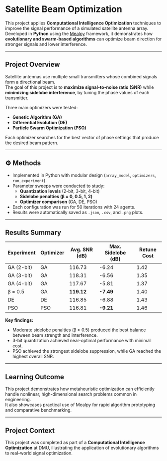 # Satellite Beam Optimization

This project applies **Computational Intelligence Optimization** techniques to improve the signal performance of a simulated satellite antenna array.  
Developed in **Python** using the [Mealpy](https://github.com/thieu1995/mealpy) framework, it demonstrates how **evolutionary and swarm-based algorithms** can optimize beam direction for stronger signals and lower interference.

---

## Project Overview

Satellite antennas use multiple small transmitters whose combined signals form a directional beam.  
The goal of this project is to **maximize signal-to-noise ratio (SNR)** while **minimizing sidelobe interference**, by tuning the phase values of each transmitter.  

Three main optimizers were tested:
- **Genetic Algorithm (GA)**
- **Differential Evolution (DE)**
- **Particle Swarm Optimization (PSO)**

Each optimizer searches for the best vector of phase settings that produce the desired beam pattern.

---

## ⚙️ Methods

- Implemented in Python with modular design (`array_model`, `optimizers`, `run_experiment`).
- Parameter sweeps were conducted to study:
  - **Quantization levels** (2-bit, 3-bit, 4-bit)
  - **Sidelobe penalties (β = 0, 0.5, 1, 2)**
  - **Optimizer comparison** (GA, DE, PSO)
- Each configuration was run for 50 iterations with 24 agents.
- Results were automatically saved as `.json`, `.csv`, and `.png` plots.

---

## Results Summary

| Experiment | Optimizer | Avg. SNR (dB) | Max. Sidelobe (dB) | Retune Cost |
|-------------|------------|----------------|--------------------|--------------|
| GA (2-bit)  | GA | 116.73 | -6.24 | 1.42 |
| GA (3-bit)  | GA | 118.31 | -6.56 | 1.35 |
| GA (4-bit)  | GA | 117.67 | -5.81 | 1.37 |
| β = 0.5     | GA | **119.12** | **-7.49** | 1.40 |
| DE          | DE | 116.85 | -6.88 | 1.43 |
| PSO         | PSO | 116.81 | **-9.21** | 1.46 |

**Key findings:**
- Moderate sidelobe penalties (β ≈ 0.5) produced the best balance between beam strength and interference.
- 3-bit quantization achieved near-optimal performance with minimal cost.
- PSO achieved the strongest sidelobe suppression, while GA reached the highest overall SNR.

---

## Learning Outcome

This project demonstrates how metaheuristic optimization can efficiently handle nonlinear, high-dimensional search problems common in engineering.  
It also showcases practical use of Mealpy for rapid algorithm prototyping and comparative benchmarking.

---
## Project Context

This project was completed as part of a **Computational Intelligence Optimization** at DMU, illustrating the application of evolutionary algorithms to real-world signal optimization.


